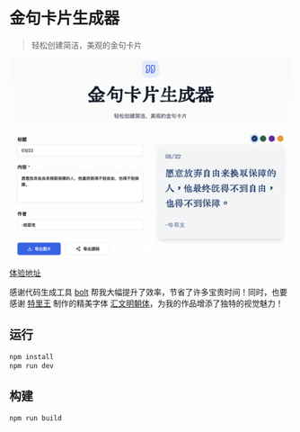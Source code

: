# 金句卡片生成器

> 轻松创建简洁，美观的金句卡片

![](demo.jpg)

[体验地址](https://enchanting-bubblegum-35077d.netlify.app)


感谢代码生成工具 [bolt](https://bolt.new/) 帮我大幅提升了效率，节省了许多宝贵时间！同时，也要感谢 [特里王](https://www.zhihu.com/people/wang-ting-rui-61) 制作的精美字体 [汇文明朝体](https://zhuanlan.zhihu.com/p/344103391)，为我的作品增添了独特的视觉魅力！


## 运行

```
npm install
npm run dev
```

## 构建

```
npm run build
```
